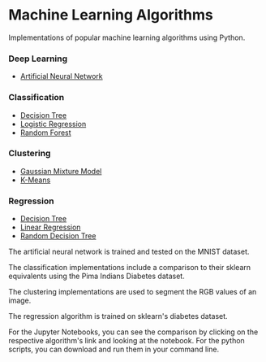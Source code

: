 # Machine Learning Algorithms
Implementations of popular machine learning algorithms using Python.
### Deep Learning
- [Artificial Neural Network](https://github.com/ryan-kp-miller/Machine-Learning-Algorithms/blob/master/NeuralNetwork.ipynb) 

### Classification
- [Decision Tree](https://github.com/ryan-kp-miller/Machine-Learning-Algorithms/blob/master/DecisionTree.ipynb)  
- [Logistic Regression](https://github.com/ryan-k-miller/Machine-Learning-Algorithms/blob/master/LogisticRegression.py)  
- [Random Forest](https://github.com/ryan-kp-miller/Machine-Learning-Algorithms/blob/master/RandomForest.ipynb)  

### Clustering
- [Gaussian Mixture Model](https://github.com/ryan-k-miller/Machine-Learning-Algorithms/blob/master/Gaussian_Mixture_Model.ipynb)  
- [K-Means](https://github.com/ryan-k-miller/Machine-Learning-Algorithms/blob/master/K_Means.ipynb)  

### Regression
- [Decision Tree](https://github.com/ryan-kp-miller/Machine-Learning-Algorithms/blob/master/DecisionTreeRegressor/DTLearner.py)  
- [Linear Regression](https://github.com/ryan-k-miller/Machine-Learning-Algorithms/blob/master/LinearRegression.ipynb)
- [Random Decision Tree](https://github.com/ryan-kp-miller/Machine-Learning-Algorithms/blob/master/DecisionTreeRegressor/RTLearner.py)  
  
The artificial neural network is trained and tested on the MNIST dataset.   

The classification implementations include a comparison to their sklearn equivalents using the Pima Indians Diabetes dataset.    
  
The clustering implementations are used to segment the RGB values of an image.  

The regression algorithm is trained on sklearn's diabetes dataset.

For the Jupyter Notebooks, you can see the comparison by clicking on the respective algorithm's link and looking at the notebook. For the python scripts, you can download and run them in your command line.
